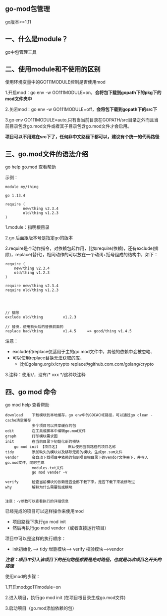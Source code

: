 ## go-mod包管理

go版本>=1.11

## 一、什么是module？

go中包管理工具

## 二、使用module和不使用的区别

使用环境变量中的GO111MODULE控制是否使用mod

1.开启mod：go env -w GO111MODULE=on，**会将包下载到gopath下的pkg下的mod文件夹中**

2.关闭mod：go env -w GO111MODULE=off，**会将包下载到gopath下的src下**

3.go env GO111MODULE=auto,只有当当前目录在GOPATH/src目录之外而且当前目录包含go.mod文件或者其子目录包含go.mod文件才会启用。

**项目可以不用建在src下了，任何非中文路径下都可以，建议有个统一的代码路径**

## 三、go.mod文件的语法介绍

go help go.mod 查看帮助

示例：

```
module my/thing

go 1.13.4

require (
        new/thing v2.3.4
        old/thing v1.2.3
)
```

1.module：指明根目录

2.go 后面跟版本号是指定go的版本

2.require是个动作指令，对依赖包起作用，比如require(依赖)，还有exclude(排除)，replace(替代)，相同动作的可以放在一个动词+括号组成的结构中，如下：

```
require (
    new/thing v2.3.4
    old/thing v1.2.3
)

require new/thing v2.3.4
require old/thing v1.2.3




// 排除
exclude old/thing         v1.2.3

// 替换，使用箭头后的替换前面的
replace bad/thing         v1.4.5     => good/thing v1.4.5
```

注意：

- exclude和replace仅适用于主的go.mod文件中，其他的依赖中会被忽略、
- 可以使用replace替换无法获取的库，
  - 比如golang.org/x/crypto replace为github.com.com/golang/crypto

3.注释：使用//，没有/* xxx */这种块注释

## 四、go mod 命令

go mod help 查看帮助

```
download    下载模块到本地缓存，go env中的GOCACHE路径，可以通过go clean -cache清空缓存
            多个项目可以共享缓存的包
edit        在工具或脚本中编辑go.mod文件
graph       打印模块需求图
init        在当前目录下初始化新的模块
    go mod init 【项目名】    默认使用当前路径的项目名称
tidy        添加缺失的模块以及移除无用的模块，生成go.sum文件
vendor      会自动下载项目中依赖的包到项目根目录下的vendor文件夹下，并写入go.mod文件，同时生成
            modules.txt文件
            go mod vender -v     

verify      检查当前模块的依赖是否全部下载下来，是否下载下来被修改过
why         解释为什么需要包或模块


注意：-v参数可以查看执行的详细信息
```

已经完成的项目可以这样操作来使用mod

- 项目路径下执行go mod init
- 然后再执行go mod vendor（或者直接运行项目）

项目中可以是这样的执行顺序：

- init初始化 --> tidy 增删模块--> verify 校验模块-->vendor

***注意：项目中引入该项目下的任何路径都要是绝对路径，也就是以改项目名开头的路径***

使用mod的步骤：

1.开启mod:go111module=on

2.进入项目，执行go mod init (在项目根目录生成go.mod文件)

3.启动项目（go.mod添加依赖的包）